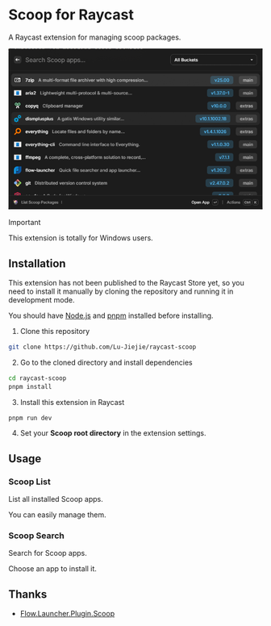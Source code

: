 # Scoop for Raycast

A Raycast extension for managing scoop packages.

<img width="862" src="./assets/example.png">

> [!IMPORTANT]
> This extension is totally for Windows users.

## Installation

This extension has not been published to the Raycast Store yet, so you need to install it manually by cloning the repository and running it in development mode.

You should have [Node.js](https://nodejs.org/en/download/) and [pnpm](https://pnpm.io/installation) installed before installing.

1. Clone this repository

```bash
git clone https://github.com/Lu-Jiejie/raycast-scoop
```

2. Go to the cloned directory and install dependencies

```bash
cd raycast-scoop
pnpm install
```

3. Install this extension in Raycast

```bash
pnpm run dev
```

4. Set your **Scoop root directory** in the extension settings.

## Usage

### Scoop List

List all installed Scoop apps.

You can easily manage them.

### Scoop Search

Search for Scoop apps.

Choose an app to install it.

## Thanks

- [Flow.Launcher.Plugin.Scoop](https://github.com/xavialyra/Flow.Launcher.Plugin.Scoop)

